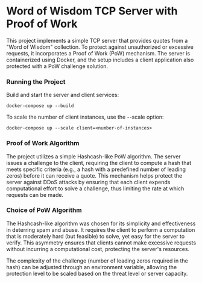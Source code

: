 # Word of Wisdom TCP Server with Proof of Work

This project implements a simple TCP server that provides quotes from a "Word of Wisdom" collection. To protect against unauthorized or excessive requests, it incorporates a Proof of Work (PoW) mechanism. The server is containerized using Docker, and the setup includes a client application also protected with a PoW challenge solution.

### Running the Project

Build and start the server and client services:

```
docker-compose up --build
```

To scale the number of client instances, use the --scale option:

```
docker-compose up --scale client=<number-of-instances>
```

### Proof of Work Algorithm

The project utilizes a simple Hashcash-like PoW algorithm. The server issues a challenge to the client, requiring the client to compute a hash that meets specific criteria (e.g., a hash with a predefined number of leading zeros) before it can receive a quote. This mechanism helps protect the server against DDoS attacks by ensuring that each client expends computational effort to solve a challenge, thus limiting the rate at which requests can be made.

### Choice of PoW Algorithm
The Hashcash-like algorithm was chosen for its simplicity and effectiveness in deterring spam and abuse. It requires the client to perform a computation that is moderately hard (but feasible) to solve, yet easy for the server to verify. This asymmetry ensures that clients cannot make excessive requests without incurring a computational cost, protecting the server's resources.

The complexity of the challenge (number of leading zeros required in the hash) can be adjusted through an environment variable, allowing the protection level to be scaled based on the threat level or server capacity.
